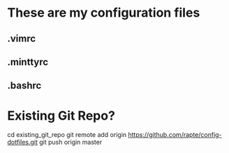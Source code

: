# These are my configuration files

## .vimrc
## .minttyrc
## .bashrc

# Existing Git Repo?
cd existing_git_repo
git remote add origin https://github.com/rapte/config-dotfiles.git 
git push origin master
